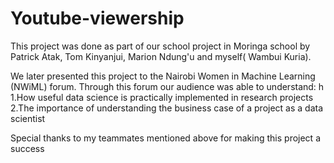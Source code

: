 # Youtube-viewership

This project was done as part of our school project in Moringa school by Patrick Atak, Tom Kinyanjui, Marion Ndung'u and myself( Wambui Kuria).

We later presented this project to the Nairobi Women in Machine Learning (NWiML) forum. Through this forum our audience was able to understand: h
       1.How useful data science is practically implemented in research projects
       2.The importance of understanding the business case of a project as a data scientist
       
       
 Special thanks to my teammates mentioned above for making this project a success
